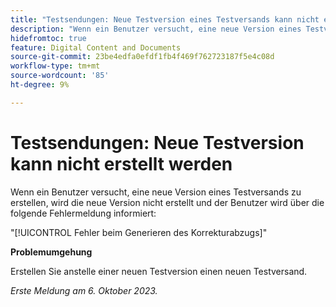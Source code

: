 ```yaml
---
title: "Testsendungen: Neue Testversion eines Testversands kann nicht erstellt werden"
description: "Wenn ein Benutzer versucht, eine neue Version eines Testversands zu erstellen, wird die neue Version nicht erstellt und der Benutzer wird über eine Fehlermeldung informiert."
hidefromtoc: true
feature: Digital Content and Documents
source-git-commit: 23be4edfa0efdf1fb4f469f762723187f5e4c08d
workflow-type: tm+mt
source-wordcount: '85'
ht-degree: 9%

---
```



# Testsendungen: Neue Testversion kann nicht erstellt werden

Wenn ein Benutzer versucht, eine neue Version eines Testversands zu erstellen, wird die neue Version nicht erstellt und der Benutzer wird über die folgende Fehlermeldung informiert:

&quot;[!UICONTROL Fehler beim Generieren des Korrekturabzugs]&quot;

**Problemumgehung**

Erstellen Sie anstelle einer neuen Testversion einen neuen Testversand.

_Erste Meldung am 6. Oktober 2023._
